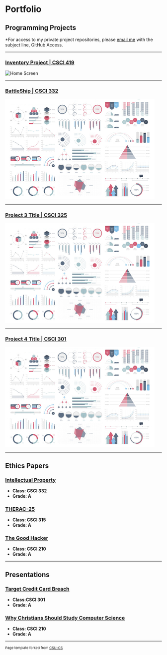 Portfolio
=========

Programming Projects
--------------------

*For access to my private project repositories, please [email me](mailto:kttyler@csustudent.net?subject=GitHub%20Access) with the subject line, GitHub Access.

---
### [Inventory Project | CSCI 419](project1)

![Home Screen]()

---
### [BattleShip | CSCI 332](project1)

![Project 2 Thumbnail Name](images/dummy_thumbnail.jpg)

---
### [Project 3 Title | CSCI 325](project1)

![Project 3 Thumbnail Name](images/dummy_thumbnail.jpg)

---
### [Project 4 Title | CSCI 301](project1)

![Project 4 Thumbnail Name](images/dummy_thumbnail.jpg)

---

Ethics Papers
-------------

### [Intellectual Property](https://csustudentnet-my.sharepoint.com/:w:/r/personal/kttyler_csustudent_net/Documents/ethics%20paper%20applied%20networkin.docx?d=we13ace9f5c414fadaf3dcadc5f4c9279&csf=1&web=1&e=9EaHE5)

-   **Class: CSCI 332**  
-   **Grade: A**

### [THERAC-25](https://csustudentnet-my.sharepoint.com/:w:/r/personal/kttyler_csustudent_net/Documents/ethics2020%20csci315.docx?d=wc4c06903e9eb4d059bf18d7336155fe5&csf=1&web=1&e=aSjfRwpdf)

-   **Class: CSCI 315** 
-   **Grade: A**

### [The Good Hacker](https://csustudentnet-my.sharepoint.com/:w:/r/personal/kttyler_csustudent_net/Documents/Assignment%206%20Ethics%20Paper%20Tyler.docx?d=w70232dcbfe52416890882ebf8aaf9994&csf=1&web=1&e=tJw5pipdf)

-   **Class: CSCI 210** 
-   **Grade: A**

---

Presentations
-------------

### [Target Credit Card Breach](https://csustudentnet-my.sharepoint.com/:p:/r/personal/kttyler_csustudent_net/Documents/project.pptx?d=w78c6bb54e77d4daf893c1ff0ae846a3d&csf=1&web=1&e=KorYof)

- **Class:CSCI 301** 
- **Grade: A**


### [Why Christians Should Study Computer Science](https://csustudentnet-my.sharepoint.com/:p:/r/personal/kttyler_csustudent_net/Documents/intro%20to%20comp%20sci.pptx?d=wbdb91b75e5a64f8288167b49942ac77b&csf=1&web=1&e=qD1i21)

- **Class: CSCI 210** 
- **Grade: A**

---

<p style="font-size:11px">Page template forked from <a href="https://github.com/csu-cs/csci-portfolio">CSU-CS</a></p>
<!-- Remove above link if you don't want to attributive -->
